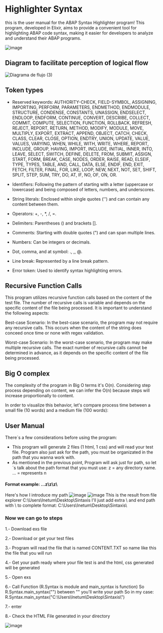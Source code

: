 # Highlighter Syntax
this is the user manual for the ABAP Syntax Highlighter program! This program, developed in Elixir, aims to provide a convenient tool for highlighting ABAP code syntax, making it easier for developers to analyze and understand their ABAP programs.

![image](https://github.com/carlosfragoso21/TC2037_RS/assets/80837879/0de6d3fd-58c6-484f-97f6-d5aae35ae4be)

## Diagram to facilitate perception of logical flow
![Diagrama de flujo (3)](https://github.com/carlosfragoso21/TC2037_RS/assets/80837879/dd2383e0-b634-452f-a2ba-4cf0050371ac)

## Token types
* Reserved keywords: AUTHORITY-CHECK, FIELD-SYMBOL, ASSIGNING, IMPORTING, PERFORM, PARAMETERS, ENDMETHOD, ENDMODULE, STRUCTURE, CONDENSE, CONSTANTS, UNASSIGN, ENDSELECT, ENDLOOP, ENDFORM, CONTINUE, CONVERT, DESCRIBE, COLLECT, COMMIT, COMPUTE, SELECTION, FUNCTION, ROLLBACK, REFRESH, REJECT, REPORT, RETURN, METHOD, MODIFY, MODULE, MOVE, MULTIPLY, EXPORT, EXTRACT, APPEND, OBJECT, CATCH, CHECK, CLASS, CLEAR, CLOSE, OPTION, ENDTRY, UNION, UPDATE, VALUE, VALUES, VARYING, WHEN, WHILE, WITH, WRITE, WHERE, REPORT, INCLUDE, GROUP, HAVING, IMPORT, INCLUDE, INITIAL, INNER, INTO, LEAVE, SELECT, SWITCH, DEFINE, DELETE, FROM, SUBMIT, ASSIGN, START, FORM, BREAK, CASE, NODES, ORDER, RAISE, READ, ELSEIF, TYPE, TYPES, TABLE, AND, CALL, DATA, ELSE, ENDIF, END, EXIT, FETCH, FILTER, FINAL, FOR, LIKE, LOOP, NEW, NEXT, NOT, SET, SHIFT, SPLIT, STEP, SUM, TRY, DO, AT, IF, NO, OF, ON, OR.

* Identifiers: Following the pattern of starting with a letter (uppercase or lowercase) and being composed of letters, numbers, and underscores.

* String literals: Enclosed within single quotes ('') and can contain any content between them.

* Operators: +, -, *, /, =.

* Delimiters: Parentheses () and brackets [].

* Comments: Starting with double quotes (") and can span multiple lines.

* Numbers: Can be integers or decimals.

* Dot, comma, and at symbol: ., ,, @.

* Line break: Represented by a line break pattern.

* Error token: Used to identify syntax highlighting errors.

## Recursive Function Calls

This program utilizes recursive function calls based on the content of the test file. The number of recursive calls is variable and depends on the specific content of the file being processed. It is important to understand the following aspects:

Best-case Scenario: In the best-case scenario, the program may not require any recursive calls. This occurs when the content of the string does conceed once time or none with regex validation.

Worst-case Scenario: In the worst-case scenario, the program may make multiple recursive calls. The exact number of recursive calls cannot be determined in advance, as it depends on the specific content of the file being processed.
## Big O complex
The complexity of the program in Big O terms it's O(n). Considering step process depending on content, we can infer the O(n) because steps will increase proportionally to content.

In order to visualize this behavior, let's compare process time between a small file (10 words) and a medium file (100 words):

## User Manual
There´s a few considerations before using the program:
* This program will generate 2 files (1 html, 1 css) and will read your test file. Program also just ask for the path, you must be organizated in the path that you wanna work with.
* As mentioned in the previous point, Program will ask just for path, so let´s talk about the path format that you must use:
z = any directory name.
... = represents n
#### Format example: ...z\\z\\z\\
Here's how I introduce my path 
![image](https://github.com/carlosfragoso21/TC2037_RS/assets/80837879/80c58792-6efd-4e4d-96c6-f7d24065648d)
![image](https://github.com/carlosfragoso21/TC2037_RS/assets/80837879/7f1b381e-0c7d-4519-af7e-a306793ee19b)
This is the result from file explorer C:\Users\Inetum\Desktop\Sintaxis I'll just add extra \ and end path with \\ to complete format:
C:\\Users\\Inetum\\Desktop\\Sintaxis\\

### Now we can go to steps

1.- Download exs file

2.- Download or get your test files

3.- Program will read the file that is named CONTENT.TXT so name like this the file that you will run

4.- Get your path ready where your file test is and the html, css generated will be generated

5.- Open exs

6.- Call Function (R.Syntax is module and main_syntax is function) So R.Syntax.main_syntax("") between "" you'll write your path
So in my case: R.Syntax.main_syntax("C:\\Users\\Inetum\\Desktop\\Sintaxis\\")

7.- enter

8.- Check the HTML File generated in your directory

![image](https://github.com/carlosfragoso21/TC2037_RS/assets/80837879/e8667008-6057-4b60-af28-1f1c4e25995d)
